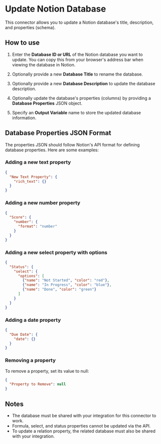 # Update Notion Database

This connector allows you to update a Notion database's title, description, and properties (schema).

## How to use

1. Enter the **Database ID or URL** of the Notion database you want to update. You can copy this from your browser's address bar when viewing the database in Notion.

2. Optionally provide a new **Database Title** to rename the database.

3. Optionally provide a new **Database Description** to update the database description.

4. Optionally update the database's properties (columns) by providing a **Database Properties** JSON object.

5. Specify an **Output Variable** name to store the updated database information.

## Database Properties JSON Format

The properties JSON should follow Notion's API format for defining database properties. Here are some examples:

### Adding a new text property
```json
{
  "New Text Property": {
    "rich_text": {}
  }
}
```

### Adding a new number property
```json
{
  "Score": {
    "number": {
      "format": "number"
    }
  }
}
```

### Adding a new select property with options
```json
{
  "Status": {
    "select": {
      "options": [
        {"name": "Not Started", "color": "red"},
        {"name": "In Progress", "color": "blue"},
        {"name": "Done", "color": "green"}
      ]
    }
  }
}
```

### Adding a date property
```json
{
  "Due Date": {
    "date": {}
  }
}
```

### Removing a property
To remove a property, set its value to null:
```json
{
  "Property to Remove": null
}
```

## Notes

- The database must be shared with your integration for this connector to work.
- Formula, select, and status properties cannot be updated via the API.
- To update a relation property, the related database must also be shared with your integration.